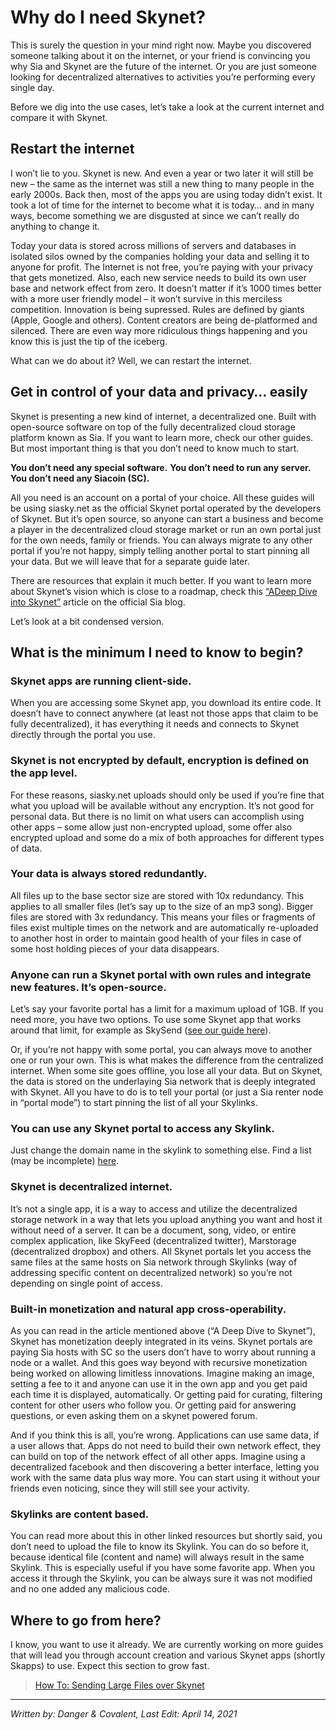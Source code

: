 # Why do I need Skynet?
This is surely the question in your mind right now. Maybe you discovered someone talking about it on the internet, or your friend is convincing you why Sia and Skynet are the future of the internet. Or you are just someone looking for decentralized alternatives to activities you’re performing every single day.

Before we dig into the use cases, let’s take a look at the current internet and compare it with Skynet.

## Restart the internet
I won’t lie to you. Skynet is new. And even a year or two later it will still be new – the same as the internet was still a new thing to many people in the early 2000s. Back then, most of the apps you are using today didn’t exist. It took a lot of time for the internet to become what it is today… and in many ways, become something we are disgusted at since we can’t really do anything to change it.

Today your data is stored across millions of servers and databases in isolated silos owned by the companies holding your data and selling it to anyone for profit. The Internet is not free, you’re paying with your privacy that gets monetized. Also, each new service needs to build its own user base and network effect from zero. It doesn’t matter if it’s 1000 times better with a more user friendly model – it won’t survive in this merciless competition. Innovation is being supressed. Rules are defined by giants (Apple, Google and others). Content creators are being de-platformed and silenced. There are even way more ridiculous things happening and you know this is just the tip of the iceberg.

What can we do about it? Well, we can restart the internet.

## Get in control of your data and privacy… easily
Skynet is presenting a new kind of internet, a decentralized one. Built with open-source software on top of the fully decentralized cloud storage platform known as Sia. If you want to learn more, check our other guides. But most important thing is that you don’t need to know much to start.

**You don’t need any special software.**
**You don’t need to run any server.**
**You don’t need any Siacoin (SC).**

All you need is an account on a portal of your choice. All these guides will be using siasky.net as the official Skynet portal operated by the developers of Skynet. But it’s open source, so anyone can start a business and become a player in the decentralized cloud storage market or run an own portal just for the own needs, family or friends. You can always migrate to any other portal if you’re not happy, simply telling another portal to start pinning all your data. But we will leave that for a separate guide later.

There are resources that explain it much better. If you want to learn more about Skynet’s vision which is close to a roadmap, check this <a href="https://blog.sia.tech/a-deep-dive-into-skynet-a0fa037feea" target="_blank" rel="noopener noreferrer">“ADeep Dive into Skynet”</a> article on the official Sia blog.

Let’s look at a bit condensed version.

## What is the minimum I need to know to begin?
### Skynet apps are running client-side.
When you are accessing some Skynet app, you download its entire code. It doesn’t have to connect anywhere (at least not those apps that claim to be fully decentralized), it has everything it needs and connects to Skynet directly through the portal you use.

### Skynet is not encrypted by default, encryption is defined on the app level.
For these reasons, siasky.net uploads should only be used if you’re fine that what you upload will be available without any encryption. It’s not good for personal data. But there is no limit on what users can accomplish using other apps – some allow just non-encrypted upload, some offer also encrypted upload and some do a mix of both approaches for different types of data.

### Your data is always stored redundantly.
All files up to the base sector size are stored with 10x redundancy. This applies to all smaller files (let’s say up to the size of an mp3 song). Bigger files are stored with 3x redundancy. This means your files or fragments of files exist multiple times on the network and are automatically re-uploaded to another host in order to maintain good health of your files in case of some host holding pieces of your data disappears.

### Anyone can run a Skynet portal with own rules and integrate new features. It’s open-source.
Let’s say your favorite portal has a limit for a maximum upload of 1GB. If you need more, you have two options. To use some Skynet app that works around that limit, for example as SkySend ([see our guide here](/guides/skynet/sending-files.html)).

Or, if you’re not happy with some portal, you can always move to another one or run your own. This is what makes the difference from the centralized internet. When some site goes offline, you lose all your data. But on Skynet, the data is stored on the underlaying Sia network that is deeply integrated with Skynet. All you have to do is to tell your portal (or just a Sia renter node in “portal mode”) to start pinning the list of all your Skylinks.

### You can use any Skynet portal to access any Skylink.
Just change the domain name in the skylink to something else. Find a list (may be incomplete) [here](/tech/portals.html).

### Skynet is decentralized internet.
It’s not a single app, it is a way to access and utilize the decentralized storage network in a way that lets you upload anything you want and host it without need of a server. It can be a document, song, video, or entire complex application, like SkyFeed (decentralized twitter), Marstorage (decentralized dropbox) and others. All Skynet portals let you access the same files at the same hosts on Sia network through Skylinks (way of addressing specific content on decentralized network) so you’re not depending on single point of access.

### Built-in monetization and natural app cross-operability.
As you can read in the article mentioned above (“A Deep Dive to Skynet”), Skynet has monetization deeply integrated in its veins. Skynet portals are paying Sia hosts with SC so the users don’t have to worry about running a node or a wallet. And this goes way beyond with recursive monetization being worked on allowing limitless innovations. Imagine making an image, setting a fee to it and anyone can use it in the own app and you get paid each time it is displayed, automatically. Or getting paid for curating, filtering content for other users who follow you. Or getting paid for answering questions, or even asking them on a skynet powered forum.

And if you think this is all, you’re wrong. Applications can use same data, if a user allows that. Apps do not need to build their own network effect, they can build on top of the network effect of all other apps. Imagine using a decentralized facebook and then discovering a better interface, letting you work with the same data plus way more. You can start using it without your friends even noticing, since they will still see your activity.

### Skylinks are content based.
You can read more about this in other linked resources but shortly said, you don’t need to upload the file to know its Skylink. You can do so before it, because identical file (content and name) will always result in the same Skylink. This is especially useful if you have some favorite app. When you access it through the Skylink, you can be always sure it was not modified and no one added any malicious code.

## Where to go from here?
I know, you want to use it already. We are currently working on more guides that will lead you through account creation and various Skynet apps (shortly Skapps) to use. Expect this section to grow fast.

> [How To: Sending Large Files over Skynet](/guides/skynet/sending-files.html)

---
*Written by: Danger & Covalent, Last Edit: April 14, 2021*
